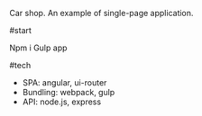Car shop. An example of single-page application.

#start

Npm i
Gulp app


#tech
- SPA: angular, ui-router
- Bundling: webpack, gulp
- API: node.js, express
